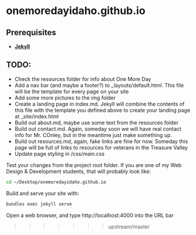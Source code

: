 # onemoredayidaho.github.io

## Prerequisites
* [**Jekyll**](https://jekyllrb.com/docs/)

## TODO:
* Check the resources folder for info about One More Day
* Add a nav bar (and maybe a footer?) to _layouts/default.html. This file will be the template for every page on your site
* Add some more pictures to the img folder
* Create a landing page in index.md. Jekyll will combine the contents of this file with the template you defined above to create your landing page at _site/index.html
* Build out about.md, maybe use some text from the resources folder
* Build out contact.md. Again, someday soon we will have real contact info for Mr. COnley, but in the meantime just make something up.
* Build out resources.md, again, fake links are fine for now. Someday this page will be full of links to resources for veterans in the Treasure Valley
* Update page styling in /css/main.css

Test your changes from the project root folder. If you are one of my Web Design & Development students, that will probably look like:
```bash
cd ~/Desktop/onemoredayidaho.github.io
```
Build and serve your site with:
```bash
bundles exec jekyll serve
```
Open a web browser, and type http://localhost:4000 into the URL bar
>>>>>>> upstream/master
